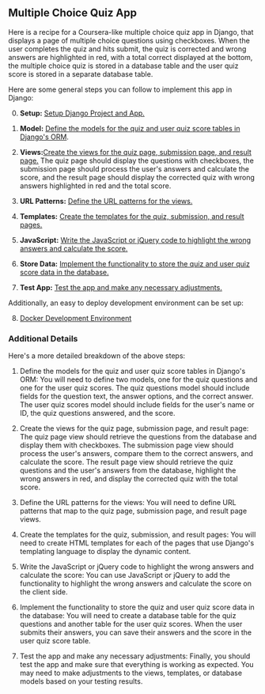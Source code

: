 ## Multiple Choice Quiz App

Here is a recipe for a Coursera-like multiple choice quiz app in Django,
that displays a page of multiple choice questions using checkboxes.
When the user completes the quiz and hits submit, 
the quiz is corrected and wrong answers are highlighted in red,
with a total correct displayed at the bottom,
the multiple choice quiz is stored in a database table
and the user quiz score is stored in a separate database table. 

Here are some general steps you can follow to implement this app in Django:

0. **Setup:** [Setup Django Project and App.](https://github.com/jonfernq/Flashcard-Data/blob/main/DjangoFashcardApp/SetupDjangoProjectApp.md)

1. **Model:** [Define the models for the quiz and user quiz score tables in Django's ORM](https://github.com/jonfernq/Flashcard-Data/blob/main/DjangoFashcardApp/Models.md).

2. **Views:**[Create the views for the quiz page, submission page, and result page.](https://github.com/jonfernq/Flashcard-Data/blob/main/DjangoFashcardApp/Views.md) The quiz page should display the questions with checkboxes, the submission page should process the user's answers and calculate the score, and the result page should display the corrected quiz with wrong answers highlighted in red and the total score.

3. **URL Patterns:** [Define the URL patterns for the views.](https://github.com/jonfernq/Flashcard-Data/blob/main/DjangoFashcardApp/URLPatterns.md)

4. **Templates:** [Create the templates for the quiz, submission, and result pages.](https://github.com/jonfernq/Flashcard-Data/blob/main/DjangoFashcardApp/Templates.md)

5. **JavaScript:** [Write the JavaScript or jQuery code to highlight the wrong answers and calculate the score.](https://github.com/jonfernq/Flashcard-Data/blob/main/DjangoFashcardApp/JavaScript.md)

6. **Store Data:** [Implement the functionality to store the quiz and user quiz score data in the database.](https://github.com/jonfernq/Flashcard-Data/blob/main/DjangoFashcardApp/StoreData.md)

7. **Test App:** [Test the app and make any necessary adjustments.](https://github.com/jonfernq/Flashcard-Data/blob/main/DjangoFashcardApp/TestApp.md)

Additionally, an easy to deploy development environment can be set up:

8. [Docker Development Environment](https://github.com/jonfernq/Flashcard-Data/blob/main/DjangoFashcardApp/DockerDevEnvironment.md)

### Additional Details 

Here's a more detailed breakdown of the above steps:

1. Define the models for the quiz and user quiz score tables in Django's ORM:
You will need to define two models, one for the quiz questions and one for the user quiz scores. The quiz questions model should include fields for the question text, the answer options, and the correct answer. The user quiz scores model should include fields for the user's name or ID, the quiz questions answered, and the score.

2. Create the views for the quiz page, submission page, and result page:
The quiz page view should retrieve the questions from the database and display them with checkboxes. The submission page view should process the user's answers, compare them to the correct answers, and calculate the score. The result page view should retrieve the quiz questions and the user's answers from the database, highlight the wrong answers in red, and display the corrected quiz with the total score.

3. Define the URL patterns for the views:
You will need to define URL patterns that map to the quiz page, submission page, and result page views.

4. Create the templates for the quiz, submission, and result pages:
You will need to create HTML templates for each of the pages that use Django's templating language to display the dynamic content.

5. Write the JavaScript or jQuery code to highlight the wrong answers and calculate the score:
You can use JavaScript or jQuery to add the functionality to highlight the wrong answers and calculate the score on the client side.

6. Implement the functionality to store the quiz and user quiz score data in the database:
You will need to create a database table for the quiz questions and another table for the user quiz scores. When the user submits their answers, you can save their answers and the score in the user quiz score table.

7. Test the app and make any necessary adjustments:
Finally, you should test the app and make sure that everything is working as expected. You may need to make adjustments to the views, templates, or database models based on your testing results.

